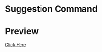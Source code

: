 # Suggestion Command

# Preview 
[Click Here](https://cdn.discordapp.com/attachments/756126885553111114/777633951334268929/ticket_preview.gif)
